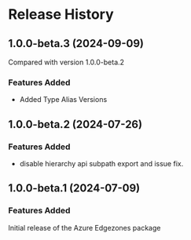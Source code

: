 # Release History
    
## 1.0.0-beta.3 (2024-09-09)
Compared with version 1.0.0-beta.2
    
### Features Added

  - Added Type Alias Versions
    
    
## 1.0.0-beta.2 (2024-07-26)

### Features Added

- disable hierarchy api subpath export and issue fix.

## 1.0.0-beta.1 (2024-07-09)

### Features Added

Initial release of the Azure Edgezones package
